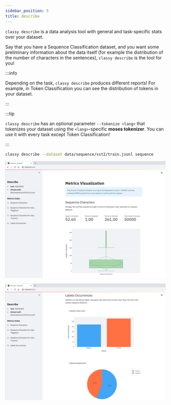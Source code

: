 ```yaml
---
sidebar_position: 5
title: describe
---
```


`classy describe` is a data analysis tool with general and task-specific stats over your dataset.

Say that you have a Sequence Classification dataset, and you want some preliminary information about the data itself 
(for example the distribution of the number of characters in the sentences), `classy describe` is the tool for you!

:::info

Depending on the task, `classy describe` produces different reports! For example, in Token Classification you can see the
distribution of tokens in your dataset.

:::

:::tip

`classy describe` has an optional parameter `--tokenize <lang>` that tokenizes your dataset using the `<lang>`-specific
**moses tokenizer**. You can use it with every task except Token Classification! 

:::

```bash
classy describe --dataset data/sequence/sst2/train.jsonl sequence
```


![Classy Describe Sequence - Characters Distribution](/img/intro/classy-describe-seq-chars.png)

![Classy Describe Sequence - Labels Distribution](/img/intro/classy-describe-seq-labels.png)

